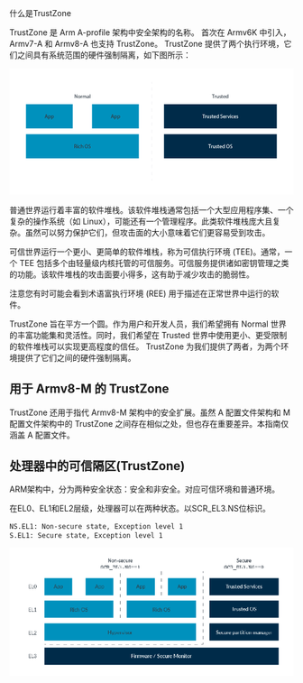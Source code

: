 什么是TrustZone

TrustZone 是 Arm A-profile 架构中安全架构的名称。 首次在 Armv6K 中引入，Armv7-A 和 Armv8-A 也支持 TrustZone。 TrustZone 提供了两个执行环境，它们之间具有系统范围的硬件强制隔离，如下图所示： 

![ARM TrustZone](ARM_TrustZone.png)

普通世界运行着丰富的软件堆栈。该软件堆栈通常包括一个大型应用程序集、一个复杂的操作系统（如 Linux），可能还有一个管理程序。此类软件堆栈庞大且复杂。虽然可以努力保护它们，但攻击面的大小意味着它们更容易受到攻击。

可信世界运行一个更小、更简单的软件堆栈，称为可信执行环境 (TEE)。通常，一个 TEE 包括多个由轻量级内核托管的可信服务。可信服务提供诸如密钥管理之类的功能。该软件堆栈的攻击面要小得多，这有助于减少攻击的脆弱性。

注意您有时可能会看到术语富执行环境 (REE) 用于描述在正常世界中运行的软件。

TrustZone 旨在平方一个圆。作为用户和开发人员，我们希望拥有 Normal 世界的丰富功能集和灵活性。同时，我们希望在 Trusted 世界中使用更小、更受限制的软件堆栈可以实现更高程度的信任。 TrustZone 为我们提供了两者，为两个环境提供了它们之间的硬件强制隔离。

## 用于 Armv8-M 的 TrustZone

TrustZone 还用于指代 Armv8-M 架构中的安全扩展。虽然 A 配置文件架构和 M 配置文件架构中的 TrustZone 之间存在相似之处，但也存在重要差异。本指南仅涵盖 A 配置文件。 

## 处理器中的可信隔区(TrustZone)

ARM架构中，分为两种安全状态：安全和非安全。对应可信环境和普通环境。

在EL0、EL1和EL2层级，处理器可以在两种状态。以SCR_EL3.NS位标识。

    NS.EL1: Non-secure state, Exception level 1
    S.EL1: Secure state, Exception level 1

![Arrangement of Security states and Exception levels.](ARM_security_states.png)

